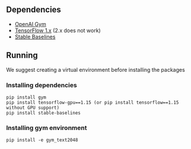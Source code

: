 ## Dependencies
- [OpenAI Gym](https://github.com/openai/gym)
- [TensorFlow 1.x](https://www.tensorflow.org/install/pip) (2.x does not work)
- [Stable Baselines](https://github.com/hill-a/stable-baselines)

## Running

We suggest creating a virtual environment before installing the packages

### Installing dependencies

```
pip install gym
pip install tensorflow-gpu==1.15 (or pip install tensorflow==1.15 without GPU support)
pip install stable-baselines
```

### Installing gym environment

```
pip install -e gym_text2048
```

### 
